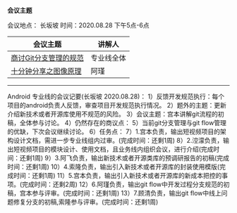 **会议主题**

会议地点： 长坂坡  时间：2020.08.28       下午5点-6点

| 会议主题                                                     | 讲解人 |
| ------------------------------------------------------------ | ------ |
| [商讨Git分支管理的规范](http://192.168.11.214:8087/android-team/androidteamtogether/blob/master/开发规范/git分支规范初稿.md) | 专业线全体 |
| [十分钟分享之图像原理](http://192.168.11.214:8087/android-team/androidteamtogether/blob/master/技术分享会议/图形原理.md) | 阿瑾 |

-------

Android 专业线的会议记要(长坂坡 2020.08.28)：
1）反馈开发规范执行：每个项目的android负责人反馈，审查项目开发规范执行情况。
2）题外的主题：更新介绍新技术或者开源库使用不规范的风险。
3）会议主题：宫本讲解git流程的初稿，全体参与讨论。
4）仍然存在的商议点：
5）当前git分支管理与git flow管理的优缺，下次会议继续讨论。
6）任务点：
7）1.宫本负责，输出短视频项目的架构设计文档，需进一步专业线组内过审。(完成时间：还剩1周)
8）2.涳濛负责，输出短视频项目的模块设计、使用文档，且业务线内组织会议，进行介绍(完成时间：还剩1周)
9）3.阿飞负责，输出新技术或者开源类库的预调研报告的初稿(完成时间：还剩1周)
10）4.索隆负责，输出引入新技术或者开源库的封装使用模版(完成时间：还剩1周)
11）5.宫本负责，输出引入新技术或者开源库的新成本把控的事项。(完成时间：还剩2周)
12）6.阿瑾负责，输出git flow中开发过程分支规范的初稿，宫本参与评审。(完成时间：还剩1周)
13）7.顾清负责，输出git flow中线上问题修复分支的初稿,索隆参与评审。(完成时间：还剩1周)